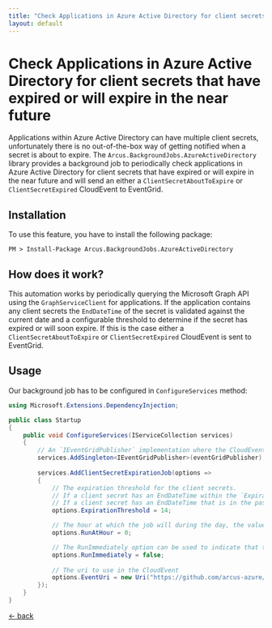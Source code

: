```yaml
---
title: "Check Applications in Azure Active Directory for client secrets that have expired or will expire in the near future"
layout: default
---
```


# Check Applications in Azure Active Directory for client secrets that have expired or will expire in the near future

Applications within Azure Active Directory can have multiple client secrets, unfortunately there is no out-of-the-box way of getting notified when a secret is about to expire. 
The `Arcus.BackgroundJobs.AzureActiveDirectory` library provides a background job to periodically check applications in Azure Active Directory for client secrets that have expired or will expire in the near future and will send an either a `ClientSecretAboutToExpire` or `ClientSecretExpired` CloudEvent to EventGrid.

## Installation

To use this feature, you have to install the following package:

```shell
PM > Install-Package Arcus.BackgroundJobs.AzureActiveDirectory
```

## How does it work?

This automation works by periodically querying the Microsoft Graph API using the `GraphServiceClient` for applications. If the application contains any client secrets the `EndDateTime` of the secret is validated against the current date and a configurable threshold to determine if the secret has expired or will soon expire.
If this is the case either a `ClientSecretAboutToExpire` or `ClientSecretExpired` CloudEvent is sent to EventGrid.

## Usage

Our background job has to be configured in `ConfigureServices` method:

```csharp
using Microsoft.Extensions.DependencyInjection;

public class Startup
{
    public void ConfigureServices(IServiceCollection services)
    {
        // An `IEventGridPublisher` implementation where the CloudEvents are sent to
        services.AddSingleton<IEventGridPublisher>(eventGridPublisher);
    
        services.AddClientSecretExpirationJob(options => 
        {
            // The expiration threshold for the client secrets. 
            // If a client secret has an EndDateTime within the `ExpirationThreshold` a `ClientSecretAboutToExpire` CloudEvent is used.
            // If a client secret has an EndDateTime that is in the past a `ClientSecretExpired` event is used.
            options.ExpirationThreshold = 14;

            // The hour at which the job will during the day, the value can range from 0 to 23
            options.RunAtHour = 0;

            // The RunImmediately option can be used to indicate that the job should run immediately
            options.RunImmediately = false;
            
            // The uri to use in the CloudEvent
            options.EventUri = new Uri("https://github.com/arcus-azure/arcus.backgroundjobs");
        });
    }
}
```

[&larr; back](/)
